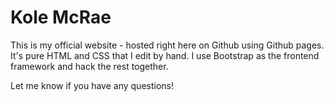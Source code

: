 # Kole McRae
This is my official website - hosted right here on Github using Github pages. It's pure HTML and CSS that I edit by hand. I use Bootstrap as the frontend framework and hack the rest together. 

Let me know if you have any questions!
